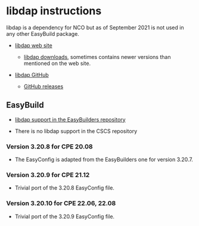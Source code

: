 # libdap instructions

libdap is a dependency for NCO but as of September 2021 is not used in any other EasyBuild
package.

  * [libdap web site](https://www.opendap.org/software/libdap)

      * [libdap downloads](https://www.opendap.org/pub/source/),
        sometimes contains newer versions than mentioned on the web site.

  * [libdap GitHub](https://github.com/OPENDAP/libdap4)

      * [GitHub releases](https://github.com/OPENDAP/libdap4/releases)


## EasyBuild

  * [libdap support in the EasyBuilders repository]()

  * There is no libdap support in the CSCS repository


### Version 3.20.8 for CPE 20.08

  * The EasyConfig is adapted from the EasyBuilders one for version 3.20.7.


### Version 3.20.9 for CPE 21.12

  * Trivial port of the 3.20.8 EasyConfig file.


### Version 3.20.10 for CPE 22.06, 22.08

  * Trivial port of the 3.20.9 EasyConfig file.
